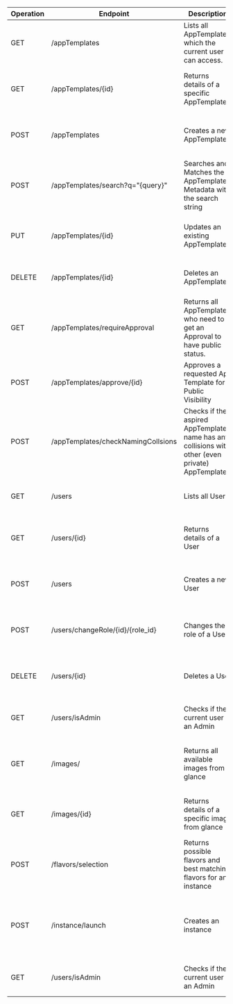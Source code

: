 | Operation | Endpoint                           | Description                                                                                       | Parameter                                                                          | Response                                                                                                                                 | Security                    | Content-Typ      | Error Codes                                                |
|-----------|------------------------------------|---------------------------------------------------------------------------------------------------|------------------------------------------------------------------------------------|------------------------------------------------------------------------------------------------------------------------------------------|-----------------------------|------------------|------------------------------------------------------------|
| GET       | /appTemplates                      | Lists all AppTemplates, which the current user can access.                                        | -                                                                                  | 200 OK: `[{"id": "1", "name": "App1", "is_public": true, ...}]`                                                                          | Token-based Authentication  | application/json | 401 Unauthorized, 500 Internal Server Error                |
| GET       | /appTemplates/{id}                 | Returns details of a specific AppTemplate                                                         | `id` (Path)                                                                        | 200 OK: `{ "id": "1", "name": "App1", "description": "...", ... }`                                                                       | Token-based Authentication  | application/json | 404 Not Found, 401 Unauthorized, 500 Internal Server Error |
| POST      | /appTemplates                      | Creates a new AppTemplate                                                                         | Body: `{ "name", "description", "creator_id", "is_public", ... }`                  | 201 Created: `{ "id": "1", ... }`                                                                                                        | Token-based Authentication  | application/json | 400 Bad Request, 403 Forbidden, 500 Internal Server Error  |
| POST      | /appTemplates/search?q="{query}"   | Searches and Matches the AppTemplate Metadata with the search string                              | `query` (Query)                                                                    | 200 OK: `[{"id": "1", "name": "App1", "is_public": true, ...}]`                                                                          | Token-based Authentication  | application/json | 401 Unauthorized, 500 Internal Server Error                |
| PUT       | /appTemplates/{id}                 | Updates an existing AppTemplate                                                                   | `id` (Path), Body: `{ "name", "description", ... }`                                | 200 OK: `{ "message": "Updated successfully" }`                                                                                          | StoreAdmin Rights Required  | application/json | 400 Bad Request, 404 Not Found, 500 Internal Server Error  |
| DELETE    | /appTemplates/{id}                 | Deletes an AppTemplate                                                                            | `id` (Path)                                                                        | 204 No Content                                                                                                                           | StoreAdmin Rights Required  | application/json | 404 Not Found, 500 Internal Server Error                   |
| GET       | /appTemplates/requireApproval      | Returns all AppTemplates who need to get an Approval to have public status.                       | -                                                                                  | 200 OK: `[{"id": "1", "name": "App1", "is_public": true, ...}]`                                                                          | Token-based Authentication  | application/json | 401 Unauthorized, 500 Internal Server Error                |
| POST      | /appTemplates/approve/{id}         | Approves a requested App Template for Public Visibility                                           | `id` (Path)                                                                        | 200 OK: `{ "message": "Updated successfully" }`                                                                                          | StoreAdmin Rights Required  | application/json | 404 Not Found, 403 Forbidden, 500 Internal Server Error    |
| POST      | /appTemplates/checkNamingCollsions | Checks if the aspired AppTemplate name has any collisions with other (even private) AppTemplates. | `name` (Query)                                                                     | 200 OK: `{ "isCollision": true }`                                                                                                        | Token-based Authentication  | application/json | 401 Unauthorized, 500 Internal Server Error                |
| GET       | /users                             | Lists all Users                                                                                   | -                                                                                  | 200 OK: `[{"id": "user1", "role_id": "role1"}]`                                                                                          | StoreAdmin Rights Required  | application/json | 401 Unauthorized, 500 Internal Server Error                |
| GET       | /users/{id}                        | Returns details of a User                                                                         | `id` (Path)                                                                        | 200 OK: `{ "id": "user1", "role_id": "role1"}`                                                                                           | Token-based Authentication  | application/json | 404 Not Found, 401 Unauthorized, 500 Internal Server Error |
| POST      | /users                             | Creates a new User                                                                                | Body: `{ "id", "role_id" }`                                                        | 201 Created: `{ "id": "newUserId", "role_id": "role2" }`                                                                                 | StoreAdmin Rights Required  | application/json | 400 Bad Request, 403 Forbidden, 500 Internal Server Error  |
| POST      | /users/changeRole/{id}/{role_id}   | Changes the role of a User                                                                        | `id` (Path), `role_id` (Path)                                                      | 200 OK: `{ "message": "Role changed successfully" }`                                                                                     | StoreAdmin Rights Required  | application/json | 400 Bad Request, 404 Not Found, 500 Internal Server Error  |
| DELETE    | /users/{id}                        | Deletes a User                                                                                    | `id` (Path)                                                                        | 204 No Content                                                                                                                           | StoreAdmin Rights Required  | application/json | 404 Not Found, 403 Forbidden, 500 Internal Server Error    |
| GET       | /users/isAdmin                     | Checks if the current user is an Admin                                                            | -                                                                                  | 200 OK: `{ "is_admin": true }`                                                                                                           | Token-based Authentication  | application/json | 401 Unauthorized, 500 Internal Server Error                |
| GET       | /images/                           | Returns all available images from glance                                                          | -                                                                                  | 200 OK: `[{"id": "1", "name": "Image1", ...}]`                                                                                           | Token-based Authentication  | application/json | 401 Unauthorized, 404 Not Found, 500 Internal Server Error |
| GET       | /images/{id}                       | Returns details of a specific image from glance                                                   | `id` (Path)                                                                        | 200 OK: `{ "id": "1", "name": "Image1", ... }`                                                                                       m   | Token-based Authentication  | application/json | 404 Not Found, 401 Unauthorized, 500 Internal Server Error |
| POST      | /flavors/selection                 | Returns possible flavors and best matching flavors for an instance                                | Body: `{ "app_template_id", "number_accounts" }`                                   | 200 OK: `{ "best_flavor_id": "1", possible_flavor_ids: ["1", "2", "4"] }`                                                                | Token-based Authentication  | application/json | 404 Not Found, 400 Bad Request, 500 Internal Server Error  |
| POST      | /instance/launch                   | Creates an instance                                                                               | Body: `{ "app_template_id", "flavor_id", "accounts": [{"username", "password"}] }` | 201 Created: `{ "instance_id": "1", "accounts" : [{"name": "student1", "password": "1234"}, {"name": "student2", "password": "5678"}] }` | Token-based Authentication  | application/json | 400 Bad Request, 403 Forbidden, 500 Internal Server Error  |
| GET       | /users/isAdmin                     | Checks if the current user is an Admin                                                            | -                                                                                  | 200 OK: `{ "is_admin": true }`                                                                                                           | Token-based Authentication  | application/json | 401 Unauthorized, 500 Internal Server Error                |
